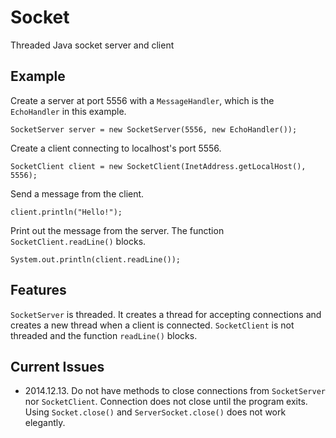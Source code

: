 # Socket
Threaded Java socket server and client

## Example

Create a server at port 5556 with a `MessageHandler`, which is the `EchoHandler` in this example.
```
SocketServer server = new SocketServer(5556, new EchoHandler());
```

Create a client connecting to localhost's port 5556.
```
SocketClient client = new SocketClient(InetAddress.getLocalHost(), 5556);
```

Send a message from the client.
```
client.println("Hello!");
```

Print out the message from the server. The function `SocketClient.readLine()` blocks.
```
System.out.println(client.readLine());
```

## Features

`SocketServer` is threaded. It creates a thread for accepting connections and creates a new thread when a client is connected.
`SocketClient` is not threaded and the function `readLine()` blocks.

## Current Issues

* 2014.12.13.
Do not have methods to close connections from `SocketServer` nor `SocketClient`. Connection does not close until the program exits. Using `Socket.close()` and `ServerSocket.close()` does not work elegantly.